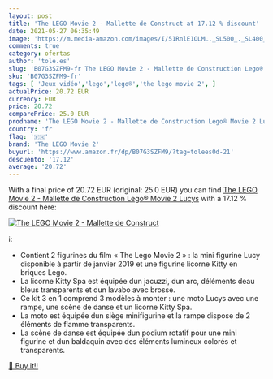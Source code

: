 ```yaml
---
layout: post
title: 'The LEGO Movie 2 - Mallette de Construct at 17.12 % discount'
date: 2021-05-27 06:35:49
image: 'https://m.media-amazon.com/images/I/51RnlE1OLML._SL500_._SL400_.jpg'
comments: true
category: ofertas
author: 'tole.es'
slug: 'B07G3SZFM9-fr The LEGO Movie 2 - Mallette de Construction Lego® Movie 2...'
sku: 'B07G3SZFM9-fr'
tags: [ 'Jeux vidéo','lego','lego®','the lego movie 2', ]
actualPrice: 20.72 EUR
currency: EUR
price: 20.72
comparePrice: 25.0 EUR
prodname: 'The LEGO Movie 2 - Mallette de Construction Lego® Movie 2 Lucys'
country: 'fr'
flag: '🇫🇷'
brand: 'The LEGO Movie 2'
buyurl: 'https://www.amazon.fr/dp/B07G3SZFM9/?tag=tolees0d-21'
descuento: '17.12'
average: '20.72'
---
```


With a final price of 20.72 EUR (original: 25.0 EUR) you can find [The LEGO Movie 2 - Mallette de Construction Lego® Movie 2 Lucys](https://www.amazon.fr/dp/B07G3SZFM9/?tag=tolees0d-21) with a  17.12 % discount here:

[![The LEGO Movie 2 - Mallette de Construct](https://m.media-amazon.com/images/I/51RnlE1OLML._SL500_._SL400_.jpg)](https://www.amazon.fr/dp/B07G3SZFM9/?tag=tolees0d-21)

ℹ️:

- Contient 2 figurines du film « The Lego Movie 2 » : la mini figurine Lucy disponible à partir de janvier 2019 et une figurine licorne Kitty en briques Lego.
- La licorne Kitty Spa est équipée dun jacuzzi, dun arc, déléments deau bleus transparents et dun lavabo avec brosse.
- Ce kit 3 en 1 comprend 3 modèles à monter : une moto Lucys avec une rampe, une scène de danse et un licorne Kitty Spa.
- La moto est équipée dun siège minifigurine et la rampe dispose de 2 éléments de flamme transparents.
- La scène de danse est équipée dun podium rotatif pour une mini figurine et dun baldaquin avec des éléments lumineux colorés et transparents.

[🛒 Buy it!!](https://www.amazon.fr/dp/B07G3SZFM9/?tag=tolees0d-21)
